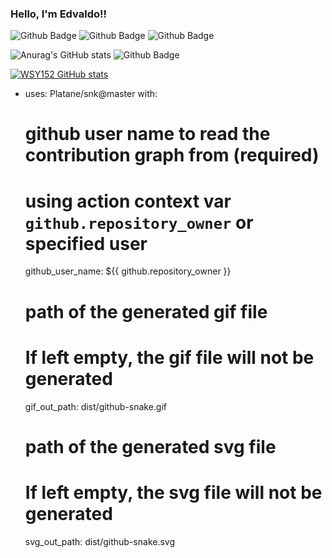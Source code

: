 

### Hello, I'm Edvaldo!! 

![Github Badge](https://img.shields.io/badge/GitHub-100000?style=for-the-badge&logo=github&logoColor=white)
![Github Badge](https://img.shields.io/badge/LinkedIn-0077B5?style=for-the-badge&logo=linkedin&logoColor=white)
![Github Badge](https://img.shields.io/badge/JavaScript-323330?style=for-the-badge&logo=javascript&logoColor=F7DF1E)

![Anurag's GitHub stats](https://github-readme-stats.vercel.app/api?username=wsy152&show_icons=true&theme=radical)
![Github Badge](https://github-readme-stats.vercel.app/api/top-langs/?username=wsy152)

[![WSY152 GitHub stats](https://github-readme-stats.vercel.app/api?username=wsy152)](https://github.com/wsy152/github-readme-stats)

- uses: Platane/snk@master
  with:
    # github user name to read the contribution graph from (**required**)
    # using action context var `github.repository_owner` or specified user
    github_user_name: ${{ github.repository_owner }}

    # path of the generated gif file
    # If left empty, the gif file will not be generated
    gif_out_path: dist/github-snake.gif

    # path of the generated svg file
    # If left empty, the svg file will not be generated
    svg_out_path: dist/github-snake.svg














